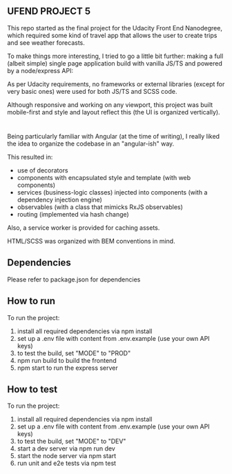 ## UFEND PROJECT 5

This repo started as the final project for the Udacity Front End Nanodegree, which required some kind of travel app that allows the user to create trips and see weather forecasts.

To make things more interesting, I tried to go a little bit further: making a full (albeit simple) single page application build with vanilla JS/TS and powered by a node/express API:

As per Udacity requirements, no frameworks or external libraries (except for very basic ones) were used for both JS/TS and SCSS code.

Although responsive and working on any viewport, this project was built mobile-first and style and layout reflect this (the UI is organized vertically).

#
Being particularly familiar with Angular (at the time of writing), I really liked the idea to organize the codebase in an "angular-ish" way.

This resulted in:
- use of decorators
- components with encapsulated style and template (with web components)
- services (business-logic classes) injected into components (with a dependency injection engine)
- observables (with a class that mimicks RxJS observables)
- routing (implemented via hash change)

Also, a service worker is provided for caching assets.

HTML/SCSS was organized with BEM conventions in mind.
## Dependencies
Please refer to package.json for dependencies

## How to run
To run the project:
1) install all required dependencies via npm install
2) set up a .env file with content from .env.example (use your own API keys)
3) to test the build, set "MODE" to "PROD"
4) npm run build to build the frontend
5) npm start to run the express server

## How to test
To run the project:
1) install all required dependencies via npm install
2) set up a .env file with content from .env.example (use your own API keys)
3) to test the build, set "MODE" to "DEV"
4) start a dev server via npm run dev
5) start the node server via npm start
6) run unit and e2e tests via npm test
